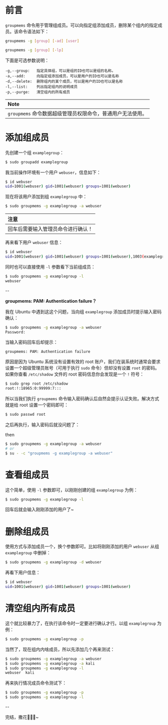 # 前言

`groupmems` 命令用于管理组成员。可以向指定组添加成员，删除某个组内的指定成员。该命令语法如下：

```bash
groupmems -g [group] [-ad] [user]

groupmems -g [group] [-lp]
```

下面是可选参数说明：

```
-g,--group:   指定具体组，可以是组的ID也可以是组的名称。
-a,--add:     向指定组添加成员，可以是用户的ID也可以是名称
-d,--delete:  删除组内的某个成员，可以是用户的ID也可以是名称
-l,--list:    列出指定组内的说明成员
-p,--purge:   清空组内的所有成员
```

|**Note**|
|:-------|
|`groupmems` 命令数据超级管理员权限命令，普通用户无法使用。|

# 添加组成员

先创建一个组 `examplegroup`：

```bash
$ sudo groupadd examplegroup
```

我当前操作环境有一个用户 `webuser`，信息如下：

```bash
$ id webuser
uid=1001(webuser) gid=1001(webuser) groups=1001(webuser)
```

现在将该用户添加到组 `examplegroup` 中：

```bash
$ sudo groupmems -g examplegroup -a webuser
```

|**注意**|
|:------|
|回车后需要输入管理员命令进行确认！|

再来看下用户 `webuser` 信息：

```bash
$ id webuser
uid=1001(webuser) gid=1001(webuser) groups=1001(webuser),1003(examplegroup)
```

同时也可以直接使用 `-l` 参数看下当前组成员：

```bash
$ sudo groupmems -g examplegroup -l
webuser
```

--

**groupmems: PAM: Authentication failure？**

我在 Ubuntu 中遇到这这个问题，当向组 `examplegroup` 添加成员时提示输入密码确认：

```bash
$ sudo groupmems -g examplegroup -a webuser
Password:
```

当输入密码回车后却提示：

```
groupmems: PAM: Authentication failure
```

原因是因为 Ubuntu 系统没有设置有效的 root 账户，我们在装系统时通常会要求设置一个超级管理员账号（可用于执行 `sudo` 命令）但却没有设置 `root` 的密码。如果你查看 `/etc/shadow` 文件的 root 密码信息你会发现是一个 `!` 符号：

```bash
$ sudo grep root /etc/shadow
root:!:18965:0:99999:7:::
```

所以当我们执行 `groupmems` 命令输入密码确认后自然会提示认证失败。解决方式就是给 root 设置一个密码即可：

```bash
$ sudo passwd root
```

之后再执行，输入密码后就没问题了：

then

```bash
$ sudo groupmems -g examplegroup -a webuser
# or
$ su - -c "groupmems -g examplegroup -a webuser"
```

# 查看组成员

这个简单，使用 `-l` 参数即可，以刚刚创建的组 `examplegroup` 为例：

```bash
$ sudo groupmems -g examplegroup -l
```

回车后就会输入刚刚添加的用户了~

# 删除组成员

使用方式与添加成员一个，换个参数即可。比如将刚刚添加的用户 `webuser` 从组 `examplegroup` 中删掉：

```bash
$ sudo groupmems -g examplegroup -d webuser
```

再看下用户信息：

```bash
$ id webuser
uid=1001(webuser) gid=1001(webuser) groups=1001(webuser)
```

# 清空组内所有成员

这个就比较暴力了，在执行该命令时一定要进行确认才行。以组 `examplegroup` 为例：

```bash
$ sudo groupmems -g examplegroup -p
```

当然了，现在组内内啥成员，所以先添加几个再来测试：

```bash
$ sudo groupmems -g examplegroup -a webuser
$ sudo groupmems -g examplegroup -a kali
$ sudo groupmems -g examplegroup -l
webuser  kali
```

再来执行情况成员命令测试下：

```bash
$ sudo groupmems -g examplegroup -p
$ sudo groupmems -g examplegroup -l
```

--

完结，撒花🎉🎉🎉~